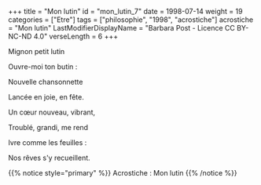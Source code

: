 +++
title = "Mon lutin"
id = "mon_lutin_7"
date = 1998-07-14
weight = 19
categories = ["Etre"]
tags = ["philosophie", "1998", "acrostiche"]
acrostiche = "Mon lutin"
LastModifierDisplayName = "Barbara Post - Licence CC BY-NC-ND 4.0"
verseLength = 6
+++

Mignon petit lutin

Ouvre-moi ton butin :

Nouvelle chansonnette

Lancée en joie, en fête.

Un cœur nouveau, vibrant,

Troublé, grandi, me rend

Ivre comme les feuilles :

Nos rêves s'y recueillent.

{{% notice style="primary" %}}
Acrostiche : Mon lutin
{{% /notice %}}
